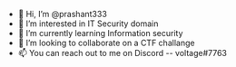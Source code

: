 - 👋 Hi, I’m @prashant333
- 👀 I’m interested in IT Security domain
- 🌱 I’m currently learning Information security
- 💞️ I’m looking to collaborate on a CTF challange
- 📫 You can reach out to me on Discord -- voltage#7763

<!---
prashant333/prashant333 is a ✨ special ✨ repository because its `README.md` (this file) appears on your GitHub profile.
You can click the Preview link to take a look at your changes.
--->
